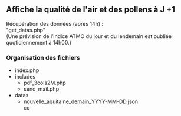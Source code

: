 ## Affiche la qualité de l'air et des pollens à J +1 

Récupération des données (après 14h) :</br>
"get_datas.php"</br>
(Une prévision de l’indice ATMO du jour et du lendemain est publiée quotidiennement à 14h00.)</br>

### Organisation des fichiers
* index.php
* includes
   * pdf_3cols2M.php
   * send_mail.php
* datas</br>
   * nouvelle_aquitaine_demain_YYYY-MM-DD.json</br>cc
